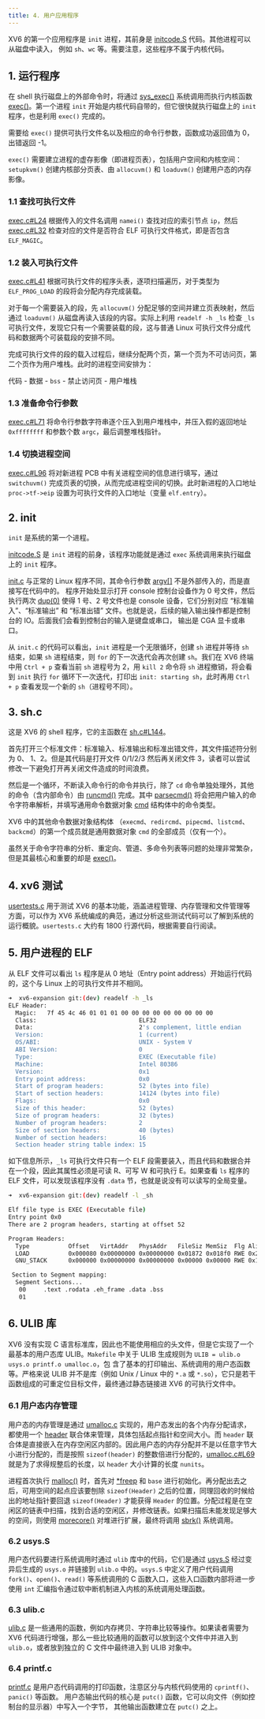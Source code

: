 ```yaml
---
title: 4. 用户应用程序
---
```


XV6 的第一个应用程序是 `init` 进程，其前身是 [initcode.S](https://github.com/professordeng/xv6-expansion/blob/master/initcode.S) 代码。其他进程可以从磁盘中读入， 例如 `sh`、`wc` 等。需要注意，这些程序不属于内核代码。

## 1. 运行程序

在 shell 执行磁盘上的外部命令时，将通过 [sys_exec()](https://github.com/professordeng/xv6-expansion/blob/master/sysfile.c#L397) 系统调用而执行内核函数 [exec()](https://github.com/professordeng/xv6-expansion/blob/master/exec.c#L10)。第一个进程 `init` 开始是内核代码自带的，但它很快就执行磁盘上的 `init` 程序，也是利用 `exec()` 完成的。

需要给 `exec()` 提供可执行文件名以及相应的命令行参数，函数成功返回值为 0，出错返回 -1。 

`exec()` 需要建立进程的虚存影像（即进程页表），包括用户空间和内核空间：`setupkvm()` 创建内核部分页表、由 `allocuvm()` 和 `loaduvm()` 创建用户态的内存影像。

### 1.1 查找可执行文件

[exec.c#L24](https://github.com/professordeng/xv6-expansion/blob/master/exec.c#L24) 根据传入的文件名调用 `namei()` 查找对应的索引节点 `ip`，然后 [exec.c#L32](https://github.com/professordeng/xv6-expansion/blob/master/exec.c#L32) 检查对应的文件是否符合 ELF 可执行文件格式，即是否包含 `ELF_MAGIC`。

### 1.2 装入可执行文件

[exec.c#L41](https://github.com/professordeng/xv6-expansion/blob/master/exec.c#L41) 根据可执行文件的程序头表，逐项扫描遍历，对于类型为 `ELF_PROG_LOAD` 的段将会分配内存完成装载。 

对于每一个需要装入的段，先 `allocuvm()` 分配足够的空间并建立页表映射，然后通过
`loaduvm()` 从磁盘再读入该段的内容。实际上利用 `readelf -h _ls` 检查 `_ls` 可执行文件，发现它只有一个需要装载的段，这与普通 Linux 可执行文件分成代码和数据两个可装载段的安排不同。

完成可执行文件的段的载入过程后，继续分配两个页，第一个页为不可访问页，第二个页作为用户堆栈。此时的进程空间安排为：

代码 - 数据 - `bss` - 禁止访问页 - 用户堆栈

### 1.3 准备命令行参数

[exec.c#L71](https://github.com/professordeng/xv6-expansion/blob/master/exec.c#L71) 将命令行参数字符串逐个压入到用户堆栈中，并压入假的返回地址 `0xffffffff` 和参数个数 `argc`，最后调整堆栈指针。

### 1.4 切换进程空间

[exec.c#L96](https://github.com/professordeng/xv6-expansion/blob/master/exec.c#L96) 将对新进程 PCB 中有关进程空间的信息进行填写，通过 `switchuvm()` 完成页表的切换，从而完成进程空间的切换。此时新进程的入口地址 `proc->tf->eip` 设置为可执行文件的入口地址（变量 `elf.entry`）。 

## 2. init

`init` 是系统的第一个进程。

[initcode.S](https://github.com/professordeng/xv6-expansion/blob/master/initcode.S)  是 `init` 进程的前身，该程序功能就是通过 `exec` 系统调用来执行磁盘上的 `init` 程序。

[init.c](https://github.com/professordeng/xv6-expansion/blob/master/init.c) 与正常的 Linux 程序不同，其命令行参数 [argv[]](https://github.com/professordeng/xv6-expansion/blob/master/init.c#L8) 不是外部传入的，而是直接写在代码中的。 程序开始处显示打开 console 控制台设备作为 0 号文件，然后执行两次 [dup(0)](https://github.com/professordeng/xv6-expansion/blob/master/init.c#L19) 使得 1 号、2 号文件也是 console 设备，它们分别对应 “标准输入”、“标准输出” 和 “标准出错” 文件。也就是说，后续的输入输出操作都是控制台的 IO。后面我们会看到控制台的输入是键盘或串口， 输出是 CGA 显卡或串口。 

从 `init.c` 的代码可以看出，`init` 进程是一个无限循环，创建 `sh` 进程并等待 `sh` 结束，如果 `sh` 进程结束，则 `for` 的下一次迭代会再次创建 `sh`。我们在 XV6 终端中用 `Ctrl + p` 查看当前 `sh` 进程号为 2，用 `kill 2` 命令将 `sh` 进程撤销，将会看到 `init` 执行 `for` 循环下一次迭代，打印出 `init: starting sh`，此时再用 `Ctrl + p` 查看发现一个新的 `sh`（进程号不同）。 

## 3. sh.c

这是 XV6 的 shell 程序，它的主函数在 [sh.c#L144](https://github.com/professordeng/xv6-expansion/blob/master/sh.c#L144)。

首先打开三个标准文件：标准输入、标准输出和标准出错文件，其文件描述符分别为 0、 1、2。但是其代码是打开文件 0/1/2/3 然后再关闭文件 3，读者可以尝试修改一下避免打开再关闭文件造成的时间浪费。 

然后是一个循环，不断读入命令行的命令并执行，除了 `cd` 命令单独处理外，其他的命令（含内部命令）由 [runcmd()](https://github.com/professordeng/xv6-expansion/blob/master/sh.c#L56) 完成。其中 [parsecmd()](https://github.com/professordeng/xv6-expansion/blob/master/sh.c#L327) 将会把用户输入的命令字符串解析，并填写通用命令数据对象 [cmd](https://github.com/professordeng/xv6-expansion/blob/master/sh.c#L16) 结构体中的命令类型。

XV6 中的其他命令数据对象结构体 （`execmd`、`redircmd`、`pipecmd`、`listcmd`、`backcmd`）的第一个成员就是通用数据对象 `cmd` 的全部成员（仅有一个）。

虽然关于命令字符串的分析、重定向、管道、多命令列表等问题的处理非常繁杂，但是其最核心和重要的却是 [exec()](https://github.com/professordeng/xv6-expansion/blob/master/sh.c#L74)。 

## 4. xv6 测试

[usertests.c](https://github.com/professordeng/xv6-expansion/blob/master/usertests.c) 用于测试 XV6 的基本功能，涵盖进程管理、内存管理和文件管理等方面，可以作为 XV6 系统编成的典范，通过分析这些测试代码可以了解到系统的运行概貌。`usertests.c` 大约有 1800 行源代码，根据需要自行阅读。

## 5. 用户进程的 ELF

从 ELF 文件可以看出 `ls` 程序是从 0 地址（Entry point address）开始运行代码的，这个与 Linux 上的可执行文件并不相同。 

```bash
➜  xv6-expansion git:(dev) readelf -h _ls                
ELF Header:
  Magic:   7f 45 4c 46 01 01 01 00 00 00 00 00 00 00 00 00 
  Class:                             ELF32
  Data:                              2's complement, little endian
  Version:                           1 (current)
  OS/ABI:                            UNIX - System V
  ABI Version:                       0
  Type:                              EXEC (Executable file)
  Machine:                           Intel 80386
  Version:                           0x1
  Entry point address:               0x0
  Start of program headers:          52 (bytes into file)
  Start of section headers:          14124 (bytes into file)
  Flags:                             0x0
  Size of this header:               52 (bytes)
  Size of program headers:           32 (bytes)
  Number of program headers:         2
  Size of section headers:           40 (bytes)
  Number of section headers:         16
  Section header string table index: 15
```

如下信息所示，`_ls` 可执行文件只有一个 ELF 段需要装入，而且代码和数据合并在一个段，因此其属性必须是可读 R、可写 W 和可执行 E。如果查看 `ls` 程序的 ELF 文件，可以发现该程序没有 `.data` 节，也就是说没有可以读写的全局变量。 

```bash
➜  xv6-expansion git:(dev) readelf -l _sh        

Elf file type is EXEC (Executable file)
Entry point 0x0
There are 2 program headers, starting at offset 52

Program Headers:
  Type           Offset   VirtAddr   PhysAddr   FileSiz MemSiz  Flg Align
  LOAD           0x000080 0x00000000 0x00000000 0x01872 0x018f0 RWE 0x20
  GNU_STACK      0x000000 0x00000000 0x00000000 0x00000 0x00000 RWE 0x10

 Section to Segment mapping:
  Segment Sections...
   00     .text .rodata .eh_frame .data .bss 
   01    
```

## 6. ULIB 库

XV6 没有实现 C 语言标准库，因此也不能使用相应的头文件，但是它实现了一个最基本的用户态库 ULIB。`Makefile` 中关于 ULIB 生成规则为 `ULIB = ulib.o usys.o printf.o umalloc.o`，包 含了基本的打印输出、系统调用的用户态函数等。严格来说 ULIB 并不是库（例如 Unix / Linux 中的 `*.a` 或 `*.so`），它只是若干函数组成的可重定位目标文件，最终通过静态链接进 XV6 的可执行文件中。

### 6.1 用户态内存管理

用户态的内存管理是通过 [umalloc.c](https://github.com/professordeng/xv6-expansion/blob/master/umalloc.c) 实现的，用户态发出的各个内存分配请求，都使用一个 [header](https://github.com/professordeng/xv6-expansion/blob/master/umalloc.c#L11) 联合体来管理，具体包括起点指针和空间大小。而 `header` 联合体是直接嵌入在内存空闲区内部的。因此用户态的内存分配并不是以任意字节大小进行分配的，而是按照 `sizeof(header)` 的整数倍进行分配的，[umalloc.c#L69](https://github.com/professordeng/xv6-expansion/blob/master/umalloc.c#L69) 就是为了求得规整后的长度，以 `header` 大小计算的长度 `nunits`。

进程首次执行 [malloc()](https://github.com/professordeng/xv6-expansion/blob/master/umalloc.c#L63) 时，首先对 [*freep](https://github.com/professordeng/xv6-expansion/blob/master/umalloc.c#L22) 和 `base` 进行初始化。再分配出去之后，可用空间的起点应该要刨除 `sizeof(Header)` 之后的位置，同理回收的时候给出的地址指针要回退 `sizeof(Header)` 才能获得 `Header` 的位置。分配过程是在空闲区的链表中扫描，找到合适的空闲区，并修改链表。如果扫描后未能发现足够大的空间，则使用 [morecore()](https://github.com/professordeng/xv6-expansion/blob/master/umalloc.c#L46) 对堆进行扩展，最终将调用 [sbrk()](https://github.com/professordeng/xv6-expansion/blob/master/umalloc.c#L54) 系统调用。 

### 6.2 usys.S

用户态代码要进行系统调用时通过 `ulib` 库中的代码，它们是通过 [usys.S](https://github.com/professordeng/xv6-expansion/blob/master/usys.S) 经过变异后生成的 `usys.o` 并链接到 `ulib.o` 中的。`usys.S` 中定义了用户代码调用 `fork()`、`open()`、`read()` 等系统调用的 C 函数入口，这些入口函数内部将进一步使用 `int` 汇编指令通过软中断机制进入内核的系统调用处理函数。

### 6.3 ulib.c

[ulib.c](https://github.com/professordeng/xv6-expansion/blob/master/ulib.c) 是一些通用的函数，例如内存拷贝、字符串比较等操作。如果读者需要为 XV6 代码进行增强，那么一些比较通用的函数可以放到这个文件中并进入到 `ulib.o`，或者放到独立的 C 文件中最终进入到 ULIB 对象中。 

### 6.4 printf.c

[printf.c](https://github.com/professordeng/xv6-expansion/blob/master/printf.c) 是用户态代码调用的打印函数，注意区分与内核代码使用的 `cprintf()`、`panic()` 等函数。 用户态输出代码的核心是 `putc()` 函数，它可以向文件（例如控制台的显示器）中写入一个字节， 其他输出函数建立在 `putc()` 之上。 

 